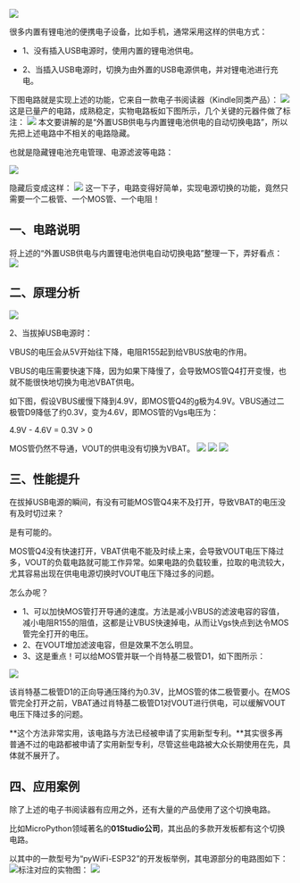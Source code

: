 
![](https://raw.githubusercontent.com/LeroyK111/pictureBed/master/20250202190450.png)

很多内置有锂电池的便携电子设备，比如手机，通常采用这样的供电方式：

- 1、没有插入USB电源时，使用内置的锂电池供电。
    
- 2、当插入USB电源时，切换为由外置的USB电源供电，并对锂电池进行充电。
    

下图电路就是实现上述的功能，它来自一款电子书阅读器（Kindle同类产品）：
![](https://raw.githubusercontent.com/LeroyK111/pictureBed/master/20250202190512.png)
这是已量产的电路，成熟稳定，实物电路板如下图所示，几个关键的元器件做了标注：
![](https://raw.githubusercontent.com/LeroyK111/pictureBed/master/20250202190544.png)
本文要讲解的是“外置USB供电与内置锂电池供电的自动切换电路”，所以先把上述电路中不相关的电路隐藏。

也就是隐藏锂电池充电管理、电源滤波等电路：

![](../readme.assets/640%203.gif)

隐藏后变成这样：
![](https://raw.githubusercontent.com/LeroyK111/pictureBed/master/20250202190620.png)
这一下子，电路变得好简单，实现电源切换的功能，竟然只需要一个二极管、一个MOS管、一个电阻！

## 一、电路说明

将上述的“外置USB供电与内置锂电池供电自动切换电路”整理一下，弄好看点：
![](https://raw.githubusercontent.com/LeroyK111/pictureBed/master/20250202190703.png)




## 二、原理分析
![](https://raw.githubusercontent.com/LeroyK111/pictureBed/master/20250202190729.png)


2、当拔掉USB电源时：

VBUS的电压会从5V开始往下降，电阻R155起到给VBUS放电的作用。

VBUS的电压需要快速下降，因为如果下降慢了，会导致MOS管Q4打开变慢，也就不能很快地切换为电池VBAT供电。

如下图，假设VBUS缓慢下降到4.9V，即MOS管Q4的g极为4.9V。VBUS通过二极管D9降低了约0.3V，变为4.6V，即MOS管的Vgs电压为：

4.9V - 4.6V = 0.3V > 0

MOS管仍然不导通，VOUT的供电没有切换为VBAT。
![](https://raw.githubusercontent.com/LeroyK111/pictureBed/master/20250202190956.png)
![](https://raw.githubusercontent.com/LeroyK111/pictureBed/master/20250202191142.png)
![](https://raw.githubusercontent.com/LeroyK111/pictureBed/master/20250202191202.png)

## 三、性能提升  

在拔掉USB电源的瞬间，有没有可能MOS管Q4来不及打开，导致VBAT的电压没有及时切过来？

是有可能的。

MOS管Q4没有快速打开，VBAT供电不能及时续上来，会导致VOUT电压下降过多，VOUT的负载电路就可能工作异常。如果电路的负载较重，拉取的电流较大，尤其容易出现在供电电源切换时VOUT电压下降过多的问题。

怎么办呢？

- 1、可以加快MOS管打开导通的速度。方法是减小VBUS的滤波电容的容值，减小电阻R155的阻值，这都是让VBUS快速掉电，从而让Vgs快点到达令MOS管完全打开的电压。
- 2、在VOUT增加滤波电容，但是效果不怎么明显。
- 3、这是重点！可以给MOS管并联一个肖特基二极管D1，如下图所示：

![](https://raw.githubusercontent.com/LeroyK111/pictureBed/master/20250202191225.png)

该肖特基二极管D1的正向导通压降约为0.3V，比MOS管的体二极管要小。在MOS管完全打开之前，VBAT通过肖特基二极管D1对VOUT进行供电，可以缓解VOUT电压下降过多的问题。

**这个方法非常实用，该电路与方法已经被申请了实用新型专利。**其实很多再普通不过的电路都被申请了实用新型专利，尽管这些电路被大众长期使用在先，具体就不展开了。

## 四、应用案例
除了上述的电子书阅读器有应用之外，还有大量的产品使用了这个切换电路。

比如MicroPython领域著名的**01Studio公司**，其出品的多款开发板都有这个切换电路。

以其中的一款型号为“pyWiFi-ESP32”的开发板举例，其电源部分的电路图如下：
![](https://raw.githubusercontent.com/LeroyK111/pictureBed/master/20250202191312.png)标注对应的实物图：
![](https://raw.githubusercontent.com/LeroyK111/pictureBed/master/20250202191332.png)


